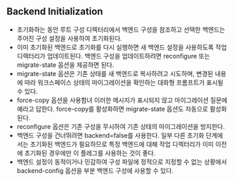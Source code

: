 ## Backend Initialization

- 초기화하는 동안 루트 구성 디렉터리에서 백엔드 구성을 참조하고 선택한 백엔드는 주어진 구성 설정을 사용하여 초기화된다.
- 이미 초기화된 백엔드로 초기화를 다시 실행하면 새 백엔드 설정을 사용하도록 작업 디렉터리가 업데이트된다. 백엔드 구성을 업데이트하려면 reconfigure 또는 migrate-state 옵션을 제공하면 된다.
- migrate-state 옵션은 기존 상태를 새 백엔드로 복사하려고 시도하며, 변경된 내용에 따라 워크스페이스 상태의 마이그레이션을 확인하는 대화형 프롬프트가 표시될 수 있다.
- force-copy 옵션을 사용함녀 이러한 메시지가 표시되지 않고 마이그레이션 질문에 예라고 답한다. force-copy를 활성화하면 migrate-state 옵션도 자동으로 활성화된다.
- reconfigure 옵션은 기존 구성을 무시하여 기존 상태의 마이그레이션을 방지한다.
- 백엔드 구성을 건너뛰려면 backend=false를 사용한다. 일부 다른 초기화 단계에서는 초기화된 백엔드가 필요하므로 특정 백엔드에 대해 작업 디렉터리가 이미 이전에 초기화된 경우에만 이 플레그를 사용하는 것이 좋다.
- 백엔드 설정이 동적이거나 민감하여 구성 파일에 정적으로 지정할 수 없는 상황에서 backend-config 옵션을 부분 백엔드 구성에 사용할 수 있다.